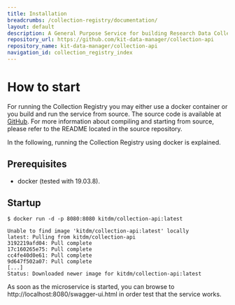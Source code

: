 ```yaml
---
title: Installation
breadcrumbs: /collection-registry/documentation/
layout: default
description: A General Purpose Service for building Research Data Collections.
repository_url: https://github.com/kit-data-manager/collection-api
repository_name: kit-data-manager/collection-api
navigation_id: collection_registry_index
---
```


# How to start

For running the Collection Registry you may either use a docker container or you build and run the service from source.
The source code is available at [GitHub](https://github.com/kit-data-manager/collection-api). For more information about 
compiling and starting from source, please refer to the README located in the source repository.

In the following, running the Collection Registry using docker is explained.

## Prerequisites

* docker (tested with 19.03.8).

## Startup

```shell
$ docker run -d -p 8080:8080 kitdm/collection-api:latest

Unable to find image 'kitdm/collection-api:latest' locally
latest: Pulling from kitdm/collection-api
3192219afd04: Pull complete
17c160265e75: Pull complete
cc4fe40d0e61: Pull complete
9d647f502a07: Pull complete
[...]
Status: Downloaded newer image for kitdm/collection-api:latest
```

As soon as the microservice is started, you can browse to http://localhost:8080/swagger-ui.html in order test that the service works.
